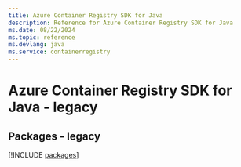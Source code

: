 ```yaml
---
title: Azure Container Registry SDK for Java
description: Reference for Azure Container Registry SDK for Java
ms.date: 08/22/2024
ms.topic: reference
ms.devlang: java
ms.service: containerregistry
---
```

# Azure Container Registry SDK for Java - legacy
## Packages - legacy
[!INCLUDE [packages](container-registry-index.md)]
